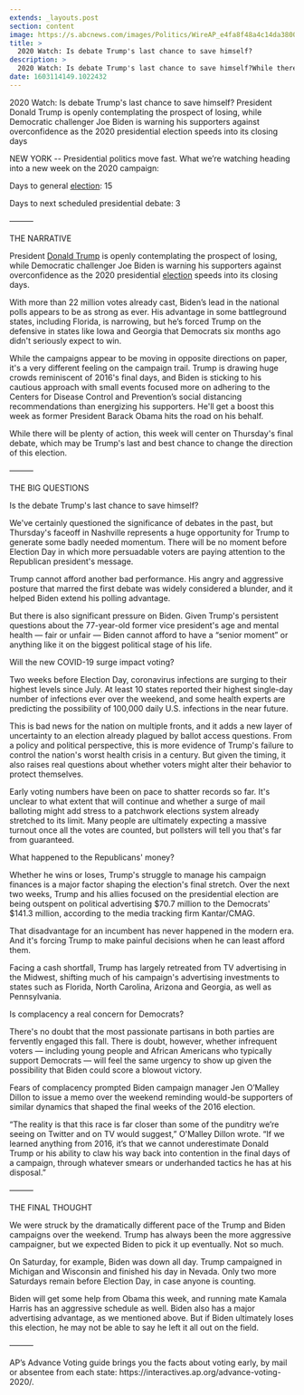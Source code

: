 ```yaml
--- 
extends: _layouts.post 
section: content 
image: https://s.abcnews.com/images/Politics/WireAP_e4fa8f48a4c14da3800f79b576156370_16x9_992.jpg 
title: > 
  2020 Watch: Is debate Trump's last chance to save himself? 
description: > 
  2020 Watch: Is debate Trump's last chance to save himself?While there will be plenty of action, this week will center on Thursday's final debate, which may be Trump's last and best chance to change the direction of this election.———THE BIG QUESTIONSIs the debate Trump's last chance to save himself?There will be no moment before Election Day in which more persuadable voters are paying attention to the Republican president's message.Two weeks before Election Day, coronavirus infections are surging to their highest levels since July. 
date: 1603114149.1022432 
--- 
```

<div><p>2020 Watch: Is debate Trump's last chance to save himself? President Donald Trump is openly contemplating the prospect of losing, while Democratic challenger Joe Biden is warning his supporters against overconfidence as the 2020 presidential election speeds into its closing days</p><p>NEW YORK -- Presidential politics move fast. What we&#8217;re watching heading into a new week on         the 2020 campaign:</p><p id="_ap_link_election_Elections_">Days to general <a href="https://abcnews.go.com/alerts/Elections" id="_ap_link_election_Elections_" target="_blank">election</a>: 15</p><p class="Ad incontentTeads incontentTeads--story ad-slot"></p><p>Days to next scheduled presidential debate: 3</p><p>&#8212;&#8212;&#8212;</p><p>THE NARRATIVE</p><p id="_ap_link_Donald Trump_DonaldTrump_">President <a href="https://abcnews.go.com/alerts/DonaldTrump" id="_ap_link_Donald Trump_DonaldTrump_" target="_blank">Donald Trump</a> is openly contemplating the prospect of losing, while Democratic challenger Joe Biden is warning his supporters against overconfidence as the 2020 presidential <a href="https://abcnews.go.com/alerts/Elections" id="_ap_link_election_Elections_" target="_blank">election</a> speeds into its closing days.</p><p>With more than 22 million votes already cast, Biden&#8217;s lead in the national polls appears to be as strong as ever. His advantage in some battleground states, including Florida, is narrowing, but he&#8217;s forced Trump on the defensive in states like Iowa and Georgia that Democrats six months ago didn't seriously expect to win.</p><p>While the campaigns appear to be moving in opposite directions on paper, it's a very different feeling on the campaign trail. Trump is drawing huge crowds reminiscent of 2016's final days, and Biden is sticking to his cautious approach with small events focused more on adhering to the Centers for Disease Control and Prevention&#8217;s         social distancing recommendations than energizing his supporters. He'll get a boost this week as former President Barack Obama hits the road on his behalf.</p><p>While there will be plenty of action, this week will center on Thursday's final debate, which may be Trump's last and best chance to change the direction of this election.</p><p>&#8212;&#8212;&#8212;</p><p class="Ad incontentTeads2 incontentTeads2--story ad-slot"></p><p>THE BIG QUESTIONS</p><p>Is the debate Trump's last chance to save himself?</p><p>We've certainly questioned the significance of debates in the past, but Thursday's faceoff in Nashville represents a huge opportunity for Trump to generate some badly needed momentum. There will be no moment before Election Day in which more persuadable voters are paying attention to the Republican president's message.</p><p>Trump cannot afford another bad performance. His angry and aggressive posture that marred         the first debate was widely considered a blunder, and it helped Biden extend his polling advantage.</p><p>But there is also significant pressure on Biden. Given Trump's persistent questions about the 77-year-old former vice president's age and mental health &#8212; fair or unfair &#8212; Biden cannot afford to have a &#8220;senior moment&#8221; or anything like it on the biggest political stage of his life.</p><p>Will the new COVID-19 surge impact voting?</p><p>Two weeks before Election Day,         coronavirus infections are surging to their highest levels since July. At least 10 states reported their highest single-day number of infections ever over the weekend, and some health experts are predicting the possibility of 100,000 daily U.S. infections in the near future.</p><p>This is bad news for the nation on multiple fronts, and it adds a new layer of uncertainty to an election already plagued by ballot access questions. From a policy and political perspective, this is more evidence of         Trump's failure to control the nation's worst health crisis in a century. But given the timing, it also raises real questions about whether voters might alter their behavior to protect themselves.</p><p>Early voting numbers have been on pace to shatter records so far. It's unclear to what extent that will continue and whether a surge of mail balloting might add stress to a patchwork elections system already stretched to its limit. Many people are ultimately expecting a massive turnout once all the votes are counted, but pollsters will tell you that's far from guaranteed.</p><p>What happened to the Republicans' money?</p><p>Whether he wins or loses, Trump's struggle to manage his campaign finances is a major factor shaping the election's final stretch. Over the next two weeks, Trump and his allies focused on the presidential election are being outspent on political advertising $70.7 million to the Democrats' $141.3 million, according to the media tracking firm Kantar/CMAG.</p><p>That disadvantage for an incumbent has never happened in the modern era. And it's forcing Trump to make painful decisions when he can least afford them.</p><p>Facing a cash shortfall, Trump has largely retreated from TV advertising in the Midwest, shifting much of his campaign's advertising investments to states such as Florida, North Carolina, Arizona and Georgia, as well as Pennsylvania.</p><p>Is complacency a real concern for Democrats?</p><p>There's no doubt that the most passionate partisans in both parties are fervently engaged this fall. There is doubt, however, whether infrequent voters &#8212; including young people and African Americans who typically support Democrats &#8212; will feel the same urgency to show up given the possibility that Biden could score a blowout victory.</p><p>Fears of complacency prompted Biden campaign manager Jen O&#8217;Malley Dillon to issue a memo over the weekend reminding would-be supporters of similar dynamics that shaped the final weeks of the 2016 election.</p><p>&#8220;The reality is that this race is far closer than some of the punditry we&#8217;re seeing on Twitter and on TV would suggest,&#8221; O'Malley Dillon wrote. &#8220;If we learned anything from 2016, it&#8217;s that we cannot underestimate Donald Trump or his ability to claw his way back into contention in the final days of a campaign, through whatever smears or underhanded tactics he has at his disposal.&#8221;</p><p>&#8212;&#8212;&#8212;</p><p>THE FINAL THOUGHT</p><p>We were struck by the dramatically different pace of the Trump and Biden campaigns over the weekend. Trump has always been the more aggressive campaigner, but we expected Biden to pick it up eventually. Not so much.</p><p>On Saturday, for example, Biden was down all day. Trump campaigned in Michigan and Wisconsin and finished his day in Nevada. Only two more Saturdays remain before Election Day, in case anyone is counting.</p><p>Biden will get some help from Obama this week, and running mate Kamala Harris has an aggressive schedule as well. Biden also has a major advertising advantage, as we mentioned above. But if Biden ultimately loses this election, he may not be able to say he left it all out on the field.</p><p>&#8212;&#8212;&#8212;</p><p>AP&#8217;s Advance Voting guide brings you the facts about voting early, by mail or absentee from each state:         https://interactives.ap.org/advance-voting-2020/.</p></div>